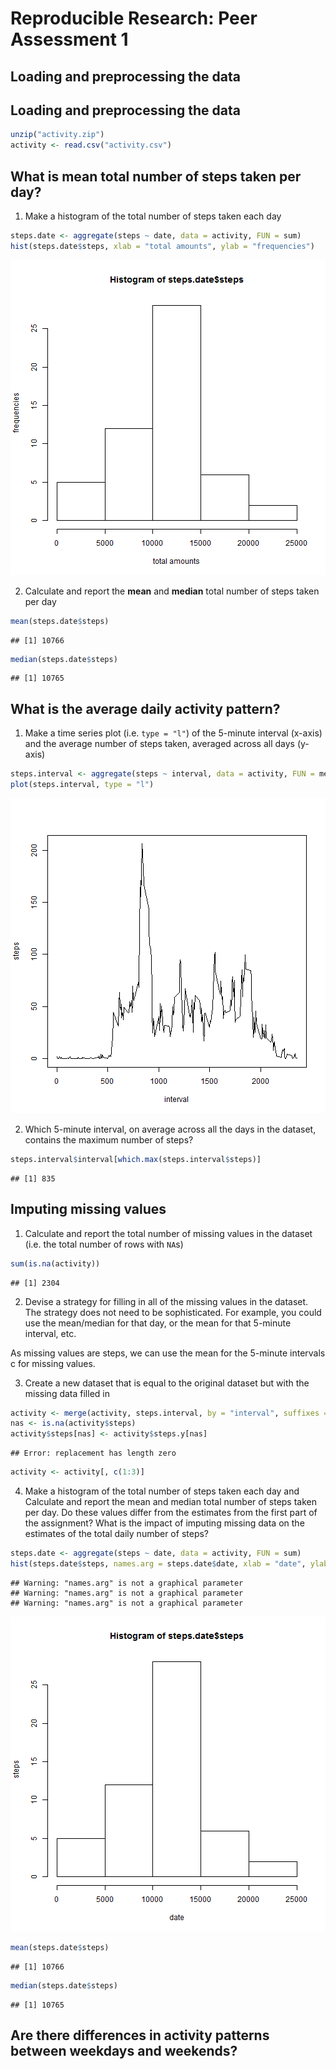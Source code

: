 # Reproducible Research: Peer Assessment 1


## Loading and preprocessing the data
## Loading and preprocessing the data

```r
unzip("activity.zip")
activity <- read.csv("activity.csv")
```



## What is mean total number of steps taken per day?
1. Make a histogram of the total number of steps taken each day

```r
steps.date <- aggregate(steps ~ date, data = activity, FUN = sum)
hist(steps.date$steps, xlab = "total amounts", ylab = "frequencies")
```

![plot of chunk unnamed-chunk-2](figure/unnamed-chunk-2.png) 

2. Calculate and report the **mean** and **median** total number of
   steps taken per day


```r
mean(steps.date$steps)
```

```
## [1] 10766
```

```r
median(steps.date$steps)
```

```
## [1] 10765
```

## What is the average daily activity pattern?
1. Make a time series plot (i.e. `type = "l"`) of the 5-minute
   interval (x-axis) and the average number of steps taken, averaged
   across all days (y-axis)


```r
steps.interval <- aggregate(steps ~ interval, data = activity, FUN = mean)
plot(steps.interval, type = "l")
```

![plot of chunk unnamed-chunk-4](figure/unnamed-chunk-4.png) 


2. Which 5-minute interval, on average across all the days in the
   dataset, contains the maximum number of steps?


```r
steps.interval$interval[which.max(steps.interval$steps)]
```

```
## [1] 835
```




## Imputing missing values
1. Calculate and report the total number of missing values in the
   dataset (i.e. the total number of rows with `NA`s)


```r
sum(is.na(activity))
```

```
## [1] 2304
```

2.  Devise a strategy for filling in all of the missing values in the dataset. The strategy does not need to be sophisticated. For example, you could use the mean/median for that day, or the mean for that 5-minute interval, etc.

 As missing values are steps, we can use the mean for the 5-minute intervals c for missing values.

3. Create a new dataset that is equal to the original dataset but with the missing data filled in

```r
activity <- merge(activity, steps.interval, by = "interval", suffixes = c(""))
nas <- is.na(activity$steps)
activity$steps[nas] <- activity$steps.y[nas]
```

```
## Error: replacement has length zero
```

```r
activity <- activity[, c(1:3)]
```


4.	Make a histogram of the total number of steps taken each day and Calculate and report the mean and median total number of steps taken per day. Do these values differ from the estimates from the first part of the assignment? What is the impact of imputing missing data on the estimates of the total daily number of steps?


```r
steps.date <- aggregate(steps ~ date, data = activity, FUN = sum)
hist(steps.date$steps, names.arg = steps.date$date, xlab = "date", ylab = "steps")
```

```
## Warning: "names.arg" is not a graphical parameter
## Warning: "names.arg" is not a graphical parameter
## Warning: "names.arg" is not a graphical parameter
```

![plot of chunk unnamed-chunk-8](figure/unnamed-chunk-8.png) 

```r
mean(steps.date$steps)
```

```
## [1] 10766
```

```r
median(steps.date$steps)
```

```
## [1] 10765
```


## Are there differences in activity patterns between weekdays and weekends?
